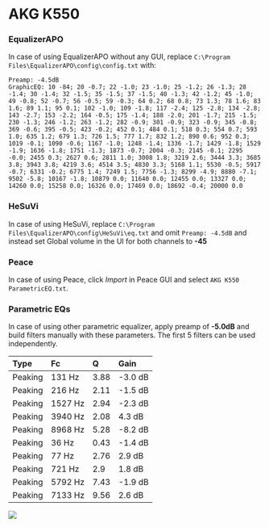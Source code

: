 # AKG K550

### EqualizerAPO
In case of using EqualizerAPO without any GUI, replace `C:\Program Files\EqualizerAPO\config\config.txt`
with:
```
Preamp: -4.5dB
GraphicEQ: 10 -84; 20 -0.7; 22 -1.0; 23 -1.0; 25 -1.2; 26 -1.3; 28 -1.4; 30 -1.4; 32 -1.5; 35 -1.5; 37 -1.5; 40 -1.3; 42 -1.2; 45 -1.0; 49 -0.8; 52 -0.7; 56 -0.5; 59 -0.3; 64 0.2; 68 0.8; 73 1.3; 78 1.6; 83 1.6; 89 1.1; 95 0.1; 102 -1.0; 109 -1.8; 117 -2.4; 125 -2.8; 134 -2.8; 143 -2.7; 153 -2.2; 164 -0.5; 175 -1.4; 188 -2.0; 201 -1.7; 215 -1.5; 230 -1.3; 246 -1.2; 263 -1.2; 282 -0.9; 301 -0.9; 323 -0.9; 345 -0.8; 369 -0.6; 395 -0.5; 423 -0.2; 452 0.1; 484 0.1; 518 0.3; 554 0.7; 593 1.0; 635 1.2; 679 1.3; 726 1.5; 777 1.7; 832 1.2; 890 0.6; 952 0.3; 1019 -0.1; 1090 -0.6; 1167 -1.0; 1248 -1.4; 1336 -1.7; 1429 -1.8; 1529 -1.9; 1636 -1.8; 1751 -1.3; 1873 -0.7; 2004 -0.3; 2145 -0.1; 2295 -0.0; 2455 0.3; 2627 0.6; 2811 1.0; 3008 1.8; 3219 2.6; 3444 3.3; 3685 3.8; 3943 3.8; 4219 3.6; 4514 3.5; 4830 3.3; 5168 1.1; 5530 -0.5; 5917 -0.7; 6331 -0.2; 6775 1.4; 7249 1.5; 7756 -1.3; 8299 -4.9; 8880 -7.1; 9502 -5.8; 10167 -1.8; 10879 0.0; 11640 0.0; 12455 0.0; 13327 0.0; 14260 0.0; 15258 0.0; 16326 0.0; 17469 0.0; 18692 -0.4; 20000 0.0
```

### HeSuVi
In case of using HeSuVi, replace `C:\Program Files\EqualizerAPO\config\HeSuVi\eq.txt` and omit `Preamp:
-4.5dB` and instead set Global volume in the UI for both channels to **-45**

### Peace
In case of using Peace, click *Import* in Peace GUI and select `AKG K550 ParametricEQ.txt`.

### Parametric EQs
In case of using other parametric equalizer, apply preamp of **-5.0dB** and build filters manually with
these parameters. The first 5 filters can be used independently.

| Type    | Fc      |    Q | Gain    |
|:--------|:--------|:-----|:--------|
| Peaking | 131 Hz  | 3.88 | -3.0 dB |
| Peaking | 216 Hz  | 2.11 | -1.5 dB |
| Peaking | 1527 Hz | 2.94 | -2.3 dB |
| Peaking | 3940 Hz | 2.08 | 4.3 dB  |
| Peaking | 8968 Hz | 5.28 | -8.2 dB |
| Peaking | 36 Hz   | 0.43 | -1.4 dB |
| Peaking | 77 Hz   | 2.76 | 2.9 dB  |
| Peaking | 721 Hz  | 2.9  | 1.8 dB  |
| Peaking | 5792 Hz | 7.43 | -1.9 dB |
| Peaking | 7133 Hz | 9.56 | 2.6 dB  |

![](https://raw.githubusercontent.com/jaakkopasanen/AutoEq/master/results/innerfidelity/sbaf-serious/AKG%20K550/AKG%20K550.png)